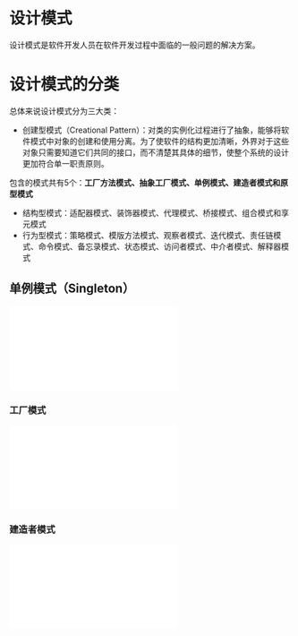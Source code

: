 # **设计模式**
设计模式是软件开发人员在软件开发过程中面临的一般问题的解决方案。
# 设计模式的分类
总体来说设计模式分为三大类：
* 创建型模式（Creational Pattern）：对类的实例化过程进行了抽象，能够将软件模式中对象的创建和使用分离。为了使软件的结构更加清晰，外界对于这些对象只需要知道它们共同的接口，而不清楚其具体的细节，使整个系统的设计更加符合单一职责原则。

包含的模式共有5个：**工厂方法模式、抽象工厂模式、单例模式、建造者模式和原型模式**
* 结构型模式：适配器模式、装饰器模式、代理模式、桥接模式、组合模式和享元模式
* 行为型模式：策略模式、模版方法模式、观察者模式、迭代模式、责任链模式、命令模式、备忘录模式、状态模式、访问者模式、中介者模式、解释器模式

## 单例模式（Singleton）
![图解设计模式-单例模式](设计模式/图解设计模式-单例模式.md)
### 工厂模式
![图解设计模式-工厂模式](设计模式/图解设计模式-工厂模式.md)
### 建造者模式
![图解设计模式-建造者模式](设计模式/图解设计模式-建造者模式.md)
